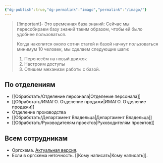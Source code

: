 ```yaml
---
{"dg-publish":true,"dg-permalink":"imago","permalink":"/imago/"}
---
```



> [!important]- Это временная база знаний:
> Сейчас мы пересобираем базу знаний таким образом, чтобы ей было удобнее пользоваться. 
> 
> Когда накопится около сотни статей и базой начнут пользоваться минимум 10 человек, мы сделаем следующие шаги: 
> 1. Перенесём на новый движок
> 2. Настроим доступы
> 3. Опишем механизм работы с базой.

## По отделениям
- [[Обработать/Отделение персонала\|Отделение персонала]]
- [[Обработать/ИМАГО. Отделение продажи\|ИМАГО. Отделение продажи]]
- Отделение производства
- [[Обработать/Департамент Владельца\|Департамент Владельца]]
- [[Обработать/Руководителям проектов\|Руководителям проектов]]

## Всем сотрудникам
- Оргсхема. [Актуальная версия](https://drive.google.com/drive/folders/1jvzFFoHPm1rgtdqi0KXj82B2PZndO23-?usp=drive_link).
- Если в оргсхема неточность. [[Кому написать\|Кому написать]].